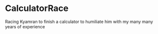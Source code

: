 # CalculatorRace
Racing Kyamran to finish a calculator to humiliate him with my many many years of experience
